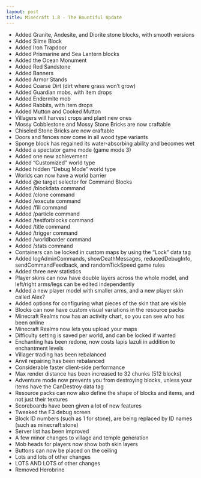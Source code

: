 ```yaml
---
layout: post
title: Minecraft 1.8 - The Bountiful Update
---
```


* Added Granite, Andesite, and Diorite stone blocks, with smooth versions<br>
* Added Slime Block<br>
* Added Iron Trapdoor<br>
* Added Prismarine and Sea Lantern blocks<br>
* Added the Ocean Monument<br>
* Added Red Sandstone<br>
* Added Banners<br>
* Added Armor Stands<br>
* Added Coarse Dirt (dirt where grass won’t grow)<br>
* Added Guardian mobs, with item drops<br>
* Added Endermite mob<br>
* Added Rabbits, with item drops<br>
* Added Mutton and Cooked Mutton<br>
* Villagers will harvest crops and plant new ones<br>
* Mossy Cobblestone and Mossy Stone Bricks are now craftable<br>
* Chiseled Stone Bricks are now craftable<br>
* Doors and fences now come in all wood type variants<br>
* Sponge block has regained its water-absorbing ability and becomes wet<br>
* Added a spectator game mode (game mode 3)<br>
* Added one new achievement<br>
* Added “Customized” world type<br>
* Added hidden “Debug Mode” world type<br>
* Worlds can now have a world barrier<br>
* Added @e target selector for Command Blocks<br>
* Added /blockdata command<br>
* Added /clone command<br>
* Added /execute command<br>
* Added /fill command<br>
* Added /particle command<br>
* Added /testforblocks command<br>
* Added /title command<br>
* Added /trigger command<br>
* Added /worldborder command<br>
* Added /stats command<br>
* Containers can be locked in custom maps by using the “Lock” data tag<br>
* Added logAdminCommands, showDeathMessages, reducedDebugInfo, sendCommandFeedback, and randomTickSpeed game rules<br>
* Added three new statistics<br>
* Player skins can now have double layers across the whole model, and left/right arms/legs can be edited
  independently<br>
* Added a new player model with smaller arms, and a new player skin called Alex?<br>
* Added options for configuring what pieces of the skin that are visible<br>
* Blocks can now have custom visual variations in the resource packs<br>
* Minecraft Realms now has an activity chart, so you can see who has been online<br>
* Minecraft Realms now lets you upload your maps<br>
* Difficulty setting is saved per world, and can be locked if wanted<br>
* Enchanting has been redone, now costs lapis lazuli in addition to enchantment levels<br>
* Villager trading has been rebalanced<br>
* Anvil repairing has been rebalanced<br>
* Considerable faster client-side performance<br>
* Max render distance has been increased to 32 chunks (512 blocks)<br>
* Adventure mode now prevents you from destroying blocks, unless your items have the CanDestroy data tag<br>
* Resource packs can now also define the shape of blocks and items, and not just their textures<br>
* Scoreboards have been given a lot of new features<br>
* Tweaked the F3 debug screen<br>
* Block ID numbers (such as 1 for stone), are being replaced by ID names (such as minecraft:stone)<br>
* Server list has been improved<br>
* A few minor changes to village and temple generation<br>
* Mob heads for players now show both skin layers<br>
* Buttons can now be placed on the ceiling<br>
* Lots and lots of other changes<br>
* LOTS AND LOTS of other changes<br>
* Removed Herobrine<br>